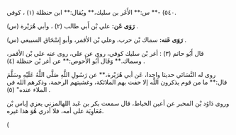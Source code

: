 ٥٤٠) -** س:** الأَغَر بن سليك،** ويُقال:** ابن حنظلة (١) ، كوفي.

**رَوَى عَن:** علي بْن أَبي طالب (٢) ، وأبي هُرَيْرة (س) .

**رَوَى عَنه:** سماك بْن حرب، وعلي بْن الأقمر، وأبو إِسْحَاق السبيعي (س) .

قال أَبُو حاتم (٣) : أغر بْن سليك كوفي، روى عن علي، روى عنه علي بْن الأقمر، وسماك.** وَقَال أَبُو الأحوص:** عن أغر بْن حنظلة (٤) .

روى له النَّسَائي حديثا واحدا، عَن أبي هُرَيْرة،** عن رَسُولِ اللَّهِ صَلَّى اللَّهُ عَلَيْهِ وسَلَّمَ قال:** ما من قوم يذكرون اللَّه إلا حفت بهم الملائكة، وغشيتهم الرحمة، وذكرهم الله في الملاء عنده" (٥) .

وروى دَاوُد بْن المحبر عن أعين الخياط، قال سمعت بكر بن عَبد اللهالمزني يعزي إياس بْن مُعَاوِيَة على أمه، فلا أدري هُوَ هذا غيره.

(